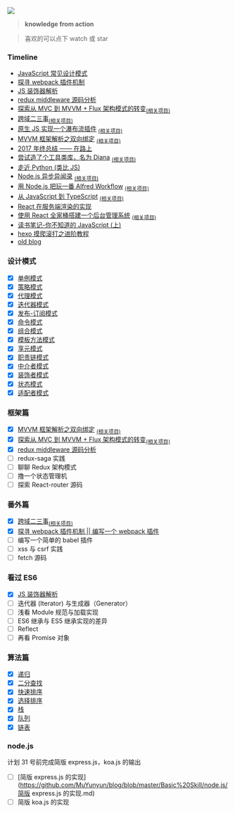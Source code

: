 ![](http://oqhtscus0.bkt.clouddn.com/2e172dced41f13fc3e9a4a481bb012d4.jpg-200)

> **knowledge from action**

> 喜欢的可以点下 watch 或 star

### Timeline

* [JavaScript 常见设计模式](https://github.com/MuYunyun/blog/issues/20)
* [探寻 webpack 插件机制](https://github.com/MuYunyun/blog/issues/19)
* [JS 装饰器解析](https://github.com/MuYunyun/blog/issues/17)
* [redux middleware 源码分析](https://github.com/MuYunyun/blog/issues/15)
* [探索从 MVC 到 MVVM + Flux 架构模式的转变](https://github.com/MuYunyun/blog/issues/14)<sub>[(相关项目)](https://github.com/MuYunyun/stateManage)
* [跨域二三事](https://github.com/MuYunyun/fe_cloud/issues/13)<sub>[(相关项目)](https://github.com/MuYunyun/cross-domain)
* [原生 JS 实现一个瀑布流插件](https://github.com/MuYunyun/fe_cloud/issues/12) <sub>[(相关项目)](https://github.com/MuYunyun/waterfall)
* [MVVM 框架解析之双向绑定](https://github.com/MuYunyun/fe_cloud/issues/11) <sub>[(相关项目)](https://github.com/MuYunyun/mvvm)
* [2017 年终总结 —— 在路上](https://github.com/MuYunyun/fe_cloud/issues/10)
* [尝试造了个工具类库，名为 Diana](https://github.com/MuYunyun/blog/issues/9) <sub>[(相关项目)](https://github.com/MuYunyun/diana)
* [走近 Python (类比 JS)](https://github.com/MuYunyun/blog/issues/8)
* [Node.js 异步异闻录](https://github.com/MuYunyun/blog/issues/7)
<sub>[(相关项目)](https://github.com/MuYunyun/demos-of-node.js)
* [用 Node.js 把玩一番 Alfred Workflow](https://github.com/MuYunyun/blog/issues/6) <sub>[(相关项目)](https://github.com/MuYunyun/commonSearch)
* [从 JavaScript 到 TypeScript](https://github.com/MuYunyun/blog/issues/5)
<sub>[(相关项目)](https://github.com/MuYunyun/TypeScript)
* [React 在服务端渲染的实现](https://github.com/MuYunyun/blog/issues/4)
* [使用 React 全家桶搭建一个后台管理系统](https://github.com/MuYunyun/blog/issues/3)
<sub>[(相关项目)](https://github.com/MuYunyun/reactSPA)
* [读书笔记-你不知道的 JavaScript (上)](https://github.com/MuYunyun/blog/issues/2)
* [hexo 摸爬滚打之进阶教程](https://github.com/MuYunyun/blog/issues/1)
* [old blog](http://www.cnblogs.com/MuYunyun/)

### 设计模式

- [x] [单例模式](https://github.com/MuYunyun/blog/blob/master/Basic%20Skill/%E8%AE%BE%E8%AE%A1%E6%A8%A1%E5%BC%8F/%E5%8D%95%E4%BE%8B%E6%A8%A1%E5%BC%8F.md)
- [x] [策略模式](https://github.com/MuYunyun/blog/blob/master/Basic%20Skill/%E8%AE%BE%E8%AE%A1%E6%A8%A1%E5%BC%8F/策略模式.md)
- [x] [代理模式](https://github.com/MuYunyun/blog/blob/master/Basic%20Skill/%E8%AE%BE%E8%AE%A1%E6%A8%A1%E5%BC%8F/代理模式.md)
- [x] [迭代器模式](https://github.com/MuYunyun/blog/blob/master/Basic%20Skill/%E8%AE%BE%E8%AE%A1%E6%A8%A1%E5%BC%8F/迭代器模式.md)
- [x] [发布-订阅模式](https://github.com/MuYunyun/blog/blob/master/Basic%20Skill/%E8%AE%BE%E8%AE%A1%E6%A8%A1%E5%BC%8F/发布订阅模式.md)
- [x] [命令模式](https://github.com/MuYunyun/blog/blob/master/Basic%20Skill/%E8%AE%BE%E8%AE%A1%E6%A8%A1%E5%BC%8F/命令模式.md)
- [x] [组合模式](https://github.com/MuYunyun/blog/blob/master/Basic%20Skill/%E8%AE%BE%E8%AE%A1%E6%A8%A1%E5%BC%8F/组合模式.md)
- [x] [模板方法模式](https://github.com/MuYunyun/blog/blob/master/Basic%20Skill/%E8%AE%BE%E8%AE%A1%E6%A8%A1%E5%BC%8F/模板方法模式.md)
- [x] [享元模式](https://github.com/MuYunyun/blog/blob/master/Basic%20Skill/%E8%AE%BE%E8%AE%A1%E6%A8%A1%E5%BC%8F/享元模式.md)
- [x] [职责链模式](https://github.com/MuYunyun/blog/blob/master/Basic%20Skill/%E8%AE%BE%E8%AE%A1%E6%A8%A1%E5%BC%8F/职责链模式.md)
- [x] [中介者模式](https://github.com/MuYunyun/blog/blob/master/Basic%20Skill/%E8%AE%BE%E8%AE%A1%E6%A8%A1%E5%BC%8F/中介者模式.md)
- [x] [装饰者模式](https://github.com/MuYunyun/blog/blob/master/Basic%20Skill/%E8%AE%BE%E8%AE%A1%E6%A8%A1%E5%BC%8F/装饰者模式.md)
- [x] [状态模式](https://github.com/MuYunyun/blog/blob/master/Basic%20Skill/%E8%AE%BE%E8%AE%A1%E6%A8%A1%E5%BC%8F/状态模式.md)
- [x] [适配者模式](https://github.com/MuYunyun/blog/blob/master/Basic%20Skill/%E8%AE%BE%E8%AE%A1%E6%A8%A1%E5%BC%8F/适配者模式.md)

### 框架篇

- [x] [MVVM 框架解析之双向绑定](https://github.com/MuYunyun/fe_cloud/issues/11) <sub>[(相关项目)](https://github.com/MuYunyun/mvvm)
- [x] [探索从 MVC 到 MVVM + Flux 架构模式的转变](https://github.com/MuYunyun/blog/issues/14)<sub>[(相关项目)](https://github.com/MuYunyun/stateManage)
- [x] [redux middleware 源码分析](https://github.com/MuYunyun/blog/issues/15)
- [ ] redux-saga 实践
- [ ] 聊聊 Redux 架构模式
- [ ] 撸一个状态管理机
- [ ] 探索 React-router 源码

### 番外篇

- [x] [跨域二三事](https://github.com/MuYunyun/fe_cloud/issues/13)<sub>[(相关项目)](https://github.com/MuYunyun/cross-domain)
- [x] [探寻 webpack 插件机制 || 编写一个 webpack 插件](https://github.com/MuYunyun/blog/issues/19)
- [ ] 编写一个简单的 babel 插件
- [ ] xss 与 csrf 实践
- [ ] fetch 源码

### 看过 ES6

- [x] [JS 装饰器解析](https://github.com/MuYunyun/blog/issues/17)
- [ ] 迭代器 (Iterator) 与生成器（Generator）
- [ ] 浅看 Module 规范与加载实现
- [ ] ES6 继承与 ES5 继承实现的差异
- [ ] Reflect
- [ ] 再看 Promise 对象

### 算法篇

- [x] [递归](https://github.com/MuYunyun/blog/blob/master/LeetCode/%E6%96%90%E6%B3%A2%E9%82%A3%E5%A5%91%E6%95%B0%E5%88%97%E4%BC%98%E5%8C%96.md)
- [x] [二分查找](https://github.com/MuYunyun/blog/blob/master/LeetCode/%E4%BA%8C%E5%88%86%E6%9F%A5%E6%89%BE.md)
- [x] [快速排序](https://github.com/MuYunyun/blog/blob/master/LeetCode/%E5%BF%AB%E9%80%9F%E6%8E%92%E5%BA%8F.md)
- [x] [选择排序](https://github.com/MuYunyun/blog/blob/master/LeetCode/选择排序.md)
- [x] [栈](https://github.com/MuYunyun/blog/blob/master/LeetCode/栈.md)
- [x] [队列](https://github.com/MuYunyun/blog/blob/master/LeetCode/队列.md)
- [x] [链表](https://github.com/MuYunyun/blog/blob/master/LeetCode/队列.md)

### node.js

计划 31 号前完成简版 express.js，koa.js 的输出

- [ ] [简版 express.js 的实现](https://github.com/MuYunyun/blog/blob/master/Basic%20Skill/node.js/简版 express.js 的实现.md)
- [ ] 简版 koa.js 的实现